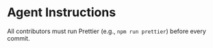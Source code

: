 # Agent Instructions

All contributors must run Prettier (e.g., `npm run prettier`) before every commit.

